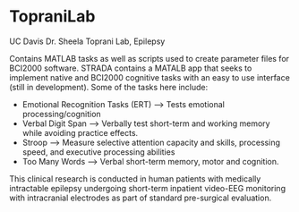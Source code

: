 # TopraniLab
UC Davis Dr. Sheela Toprani Lab, Epilepsy

Contains MATLAB tasks as well as scripts used to create parameter files for BCI2000 software. STRADA contains a MATALB app that seeks to implement native and BCI2000 cognitive tasks with an easy to use interface (still in development).
Some of the tasks here include:
- Emotional Recognition Tasks (ERT) --> Tests emotional processing/cognition
- Verbal Digit Span --> Verbally test short-term and working memory while avoiding practice effects.
- Stroop --> Measure selective attention capacity and skills, processing speed, and executive processing
abilities
- Too Many Words --> Verbal short-term memory, motor and cognition.

This clinical research is conducted in human patients with medically intractable epilepsy undergoing short-term inpatient video-EEG monitoring with intracranial electrodes as part of standard pre-surgical evaluation. 

